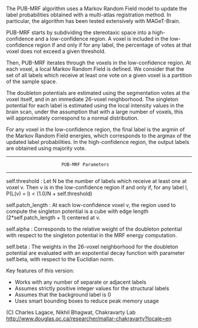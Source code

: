 The PUB-MRF algorithm uses a Markov Random Field model to update the
label probabilities obtained with a multi-atlas registration method. In
particular, the algorithm has been tested extensively with MAGeT-Brain.

PUB-MRF starts by subdividing the stereotaxic space into a high-confidence
and a low-confidence region. A voxel is included in the low-confidence
region if and only if for any label, the percentage of votes at that voxel
does not exceed a given threshold. 

Then, PUB-MRF iterates through the voxels in the low-confidence region. 
At each voxel, a local Markov Random Field is defined. We consider that
the set of all labels which receive at least one vote on a given voxel is 
a partition of the sample space.

The doubleton potentials are estimated using the segmentation votes at the
voxel itself, and in an immediate 26-voxel neighborhood. The singleton
potential for each label is estimated using the local intensity values in
the brain scan, under the assumption that with a large number of voxels, 
this will approximately correspond to a normal distribution.

For any voxel in the low-confidence region, the final label is the argmin 
of the Markov Random Field energies, which corresponds to the argmax of
the updated label probabilities. In the high-confidence region, the output 
labels are obtained using majority vote.

-------------------------------------------------------------------------    
                         PUB-MRF Parameters
-------------------------------------------------------------------------

self.threshold     : Let N be the number of labels which receive at least
                     one at voxel v. Then v is in the low-confidence
                     region if and only if, for any label l,
                     P(L(v) = l) < (1.0/N + self.threshold)

self.patch_length  : At each low-confidence voxel v, the region used to
                     compute the singleton potential is a cube with edge
                     length (2*self.patch_length + 1) centered at v.

self.alpha         : Corresponds to the relative weight of the doubleton
                     potential with respect to the singleton potential in
                     the MRF energy computation.

self.beta          : The weights in the 26-voxel neighborhood for the
                     doubleton potential are evaluated with an expotential
                     decay function with parameter self.beta, with respect
                     to the Euclidian norm.

Key features of this version:
- Works with any number of separate or adjacent labels
- Assumes strictly positive integer values for the structural labels
- Assumes that the background label is 0
- Uses smart bounding boxes to reduce peak memory usage

(C) Charles Lagace, Nikhil Bhagwat, Chakravarty Lab
http://www.douglas.qc.ca/researcher/mallar-chakravarty?locale=en

